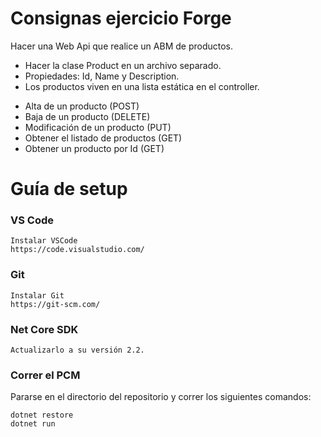 # Consignas ejercicio Forge

Hacer una Web Api que realice un ABM de productos.

* Hacer la clase Product en un archivo separado.
* Propiedades: Id, Name y Description. 
* Los productos viven en una lista estática en el controller.

- Alta de un producto (POST)
- Baja de un producto (DELETE)
- Modificación de un producto (PUT)
- Obtener el listado de productos (GET)
- Obtener un producto por Id (GET) 

# Guía de setup
	
### VS Code
    Instalar VSCode
    https://code.visualstudio.com/

### Git
    Instalar Git
    https://git-scm.com/

### Net Core SDK
	Actualizarlo a su versión 2.2.
	
### Correr el PCM
Pararse en el directorio del repositorio y correr los siguientes comandos:

    dotnet restore
    dotnet run
